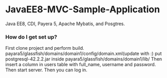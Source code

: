 # JavaEE8-MVC-Sample-Application
Java EE8, CDI, Payera 5, Apache Mybatis, and Posgtres.


### How do I get set up? ###

First clone project and perform build. 
payara5/glassfish/domains/domain1/config/domain.xml(update with :)
      <jdbc-connection-pool datasource-classname="org.postgresql.ds.PGSimpleDataSource" name="postgresqsapleapplpool" res-                type="javax.sql.DataSource">
            <property name="Password" value="password_sample"></property>
            <property name="PortNumber" value="5432"></property>
            <property name="ServerName" value="localhost"></property>
            <property name="Url" value="jdbc:postgresql://localhost/sample_dataabaasse"></property>
            <property name="User" value="test"></property>
            <property name="DatabaseMetadataCacheFieldsMiB" value="5"></property>
            <property name="ApplicationName" value="PostgreSQL JDBC Driver"></property>
            <property name="DatabaseName" value="sample_dataabaasse"></property>
          </jdbc-connection-pool>
          <jdbc-resource pool-name="postgresqsapleapplpool" jndi-name="jdbc/postgres"></jdbc-resource>
      <server>
       <resource-ref ref="jdbc/postgres"></resource-ref>
      </server>
put postgresql-42.2.2.jar inside payara5/glassfish/domains/domain1/lib/
Then insert a column in users table with full_name, username and password.
Then start server.
Then you can log in.
